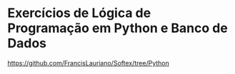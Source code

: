 # Exercícios de Lógica de Programação em Python e Banco de Dados

https://github.com/FrancisLauriano/Softex/tree/Python




